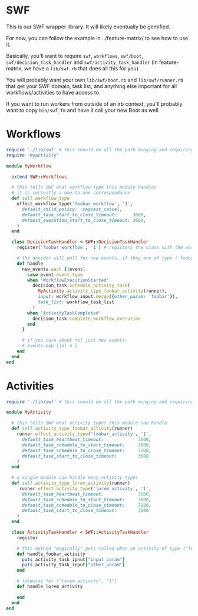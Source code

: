 SWF
==========

This is our SWF wrapper library. It will likely eventually be gemified.

For now, you can follow the example in ../feature-matrix/ to see how to use it.

Basically, you'll want to require `swf`, `workflows`, `swf/boot`, `swf/decision_task_handler` and `swf/activity_task_handler` (in feature-matrix, we have a `lib/swf.rb` that does all this for you)

You will probably want your own `lib/swf/boot.rb` and `lib/swf/runner.rb` that get your SWF domain, task list, and anything else important for all workflows/activities to have access to.

If you want to run workers from outside of an irb context, you'll probably want to copy `bin/swf_fm` and have it call your new Boot as well.


Workflows
=========
```ruby
require './lib/swf' # this should do all the path munging and requiring necessary, see feature-matrix/lib/swf.rb for example
require 'myactivity'

module MyWorkflow

  extend SWF::Workflows

  # this tells SWF what workflow type this module handles
  # it is currently a one-to-one correspondance
  def self.workflow_type
    effect_workflow_type('foobar_workflow', '1',
      default_child_policy: :request_cancel,
      default_task_start_to_close_timeout:      3600,
      default_execution_start_to_close_timeout: 3600,
    )
  end

  class DecisionTaskHandler < SWF::DecisionTaskHandler
    register('foobar_workflow', '1') # registers the class with the workflow type

    # the decider will poll for new events, if they are of type ('foobar_workflow', '1') they will get passed to handle
    def handle
      new_events.each {|event|
        case event.event_type
        when 'WorkflowExecutionStarted'
          decision_task.schedule_activity_task(
            MyActivity.activity_type_foobar_activity(runner),
            input: workflow_input.merge({other_param: 'foobar'}),
            task_list: workflow_task_list
          )
        when 'ActivityTaskCompleted'
          decision_task.complete_workflow_execution
        end
      }

      # if you care about not just new events:
      # events.map {|e| e }
    end
  end
end
```

Activities
==========
```ruby
require './lib/swf' # this should do all the path munging and requiring necessary

module MyActivity

  # this tells SWF what activity types this module can handle
  def self.activity_type_foobar_activity(runner)
    runner.effect_activity_type('foobar_activity', '1',
      default_task_heartbeat_timeout:             3600,
      default_task_schedule_to_start_timeout:     3600,
      default_task_schedule_to_close_timeout:     7200,
      default_task_start_to_close_timeout:        3600
    )
  end

  # a single module can handle many activity types
  def self.activity_type_lorem_activity(runner)
     runner.effect_activity_type('lorem_activity', '1',
      default_task_heartbeat_timeout:             3600,
      default_task_schedule_to_start_timeout:     3600,
      default_task_schedule_to_close_timeout:     7200,
      default_task_start_to_close_timeout:        3600
    )
  end

  class ActivityTaskHandler < SWF::ActivityTaskHandler
    register

    # this method "magically" gets called when an activity of type ("foobar_activity", 1) is scheduled
    def handle_foobar_activity
      puts activity_task_ipnut["input_param"]
      puts activity_task_input["other_param"]
    end

    # likewise for ("lorem_activity", "1")
    def handle_lorem_activity

    end
  end
end
```

